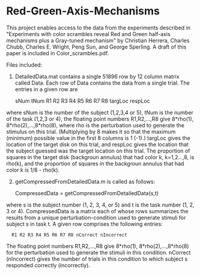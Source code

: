 # Red-Green-Axis-Mechanisms

This project enables access to the data from the experiments described in "Experiments with color scrambles reveal Red and Green half-axis mechanisms plus a Gray-tuned mechanism" by Christian Herrera, Charles Chubb, Charles E. Wright, Peng Sun, and George Sperling.  A draft of this paper is included in Color_scrambles.pdf.  

Files included:

1. DetailedData.mat contains a single 51896 row by 12 column matrix called Data.  Each row of Data contains the data from a single trial.  The entries in a given row are

      sNum tNum R1 R2 R3 R4 R5 R6 R7 R8 targLoc respLoc

where sNum is the number of the subject (1,2,3,4 or 5), tNum is the number of the task (1,2,3 or 4), the floating point numbers R1,R2,...,R8 give 8\*rho(1), 8\*rho(2),...,8\*rho(8), where rho is the perturbation used to generate the stimulus on this trial.  (Multiplying by 8 makes it so that the maximum (minimum) possible value in the first 8 columns is 1 (-1).)  targLoc gives the location of the target disk on this  trial, and respLoc gives the location that the subject guessed was the target location on this trial.  The proportion of squares in the target disk (backgroun annulus) that had color k, k=1,2...,8, is rho(k), and the proportion of squares in the backgroun annulus that had color k is 1/8 - rho(k).

2. getCompressedFromDetailedData.m is called as follows:

      CompressedData = getCompressedFromDetailedData(s,t)
      
where s is the subject number (1, 2, 3, 4, or 5) and t is the task number (1, 2, 3 or 4).  CompressedData is a matrix each of whose rows summarizes the results from a unique perturbation-condition used to generate stimuli for subject s in task t.  A given row comprises the following entries:

      R1 R2 R3 R4 R5 R6 R7 R8 nCorrect nIncorrect
      
The floating point numbers R1,R2,...,R8 give 8\*rho(1), 8\*rho(2),...,8\*rho(8) for the perturbation used to generate the stimuli in this condition.  nCorrect (nIncorrect) gives the number of trials in this condition to which subject s responded correctly (incorrectly).
